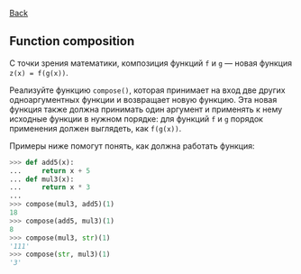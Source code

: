 [Back](../README.md)

## Function composition

С точки зрения математики, композиция функций `f` и `g` — новая функция
`z(x) = f(g(x))`.

Реализуйте функцию `compose()`, которая принимает на вход две других
одноаргументных функции и возвращает новую функцию. Эта новая функция также
должна принимать один аргумент и применять к нему исходные функции в нужном
порядке: для функций `f` и `g` порядок применения должен выглядеть, как
`f(g(x))`.

Примеры ниже помогут понять, как должна работать функция:
```python
>>> def add5(x):
...     return x + 5
... def mul3(x):
...     return x * 3
...
>>> compose(mul3, add5)(1)
18
>>> compose(add5, mul3)(1)
8
>>> compose(mul3, str)(1)
'111'
>>> compose(str, mul3)(1)
'3'
```
